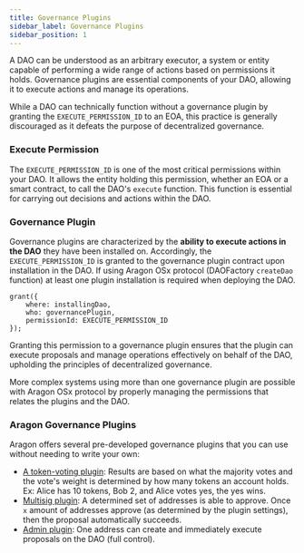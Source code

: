 ```yaml
---
title: Governance Plugins
sidebar_label: Governance Plugins
sidebar_position: 1
---
```


A DAO can be understood as an arbitrary executor, a system or entity capable of performing a wide range of actions based on permissions it holds. Governance plugins are essential components of your DAO, allowing it to execute actions and manage its operations.

While a DAO can technically function without a governance plugin by granting the `EXECUTE_PERMISSION_ID` to an EOA, this practice is generally discouraged as it defeats the purpose of decentralized governance.

### Execute Permission

The `EXECUTE_PERMISSION_ID` is one of the most critical permissions within your DAO. It allows the entity holding this permission, whether an EOA or a smart contract, to call the DAO's `execute` function. This function is essential for carrying out decisions and actions within the DAO.

### Governance Plugin

Governance plugins are characterized by the **ability to execute actions in the DAO** they have been installed on. Accordingly, the `EXECUTE_PERMISSION_ID` is granted to the governance plugin contract upon installation in the DAO. If using Aragon OSx protocol (DAOFactory `createDao` function) at least one plugin installation is required when deploying the DAO.

```solidity
grant({
    where: installingDao,
    who: governancePlugin,
    permissionId: EXECUTE_PERMISSION_ID
});
```

Granting this permission to a governance plugin ensures that the plugin can execute proposals and manage operations effectively on behalf of the DAO, upholding the principles of decentralized governance.

More complex systems using more than one governance plugin are possible with Aragon OSx protocol by properly managing the permissions that relates the plugins and the DAO.

### Aragon Governance Plugins

Aragon offers several pre-developed governance plugins that you can use without needing to write your own:

- [A token-voting plugin](https://github.com/aragon/token-voting-plugin): Results are based on what the majority votes and the vote's weight is determined by how many tokens an account holds. Ex: Alice has 10 tokens, Bob 2, and Alice votes yes, the yes wins.
- [Multisig plugin](https://github.com/aragon/multisig-plugin): A determined set of addresses is able to approve. Once `x` amount of addresses approve (as determined by the plugin settings), then the proposal automatically succeeds.
- [Admin plugin](https://github.com/aragon/admin-plugin): One address can create and immediately execute proposals on the DAO (full control).

